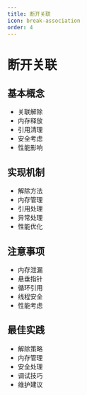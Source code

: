 ```yaml
---
title: 断开关联
icon: break-association
order: 4
---
```


# 断开关联

## 基本概念
- 关联解除
- 内存释放
- 引用清理
- 安全考虑
- 性能影响

## 实现机制
- 解除方法
- 内存管理
- 引用处理
- 异常处理
- 性能优化

## 注意事项
- 内存泄漏
- 悬垂指针
- 循环引用
- 线程安全
- 性能考虑

## 最佳实践
- 解除策略
- 内存管理
- 安全处理
- 调试技巧
- 维护建议
